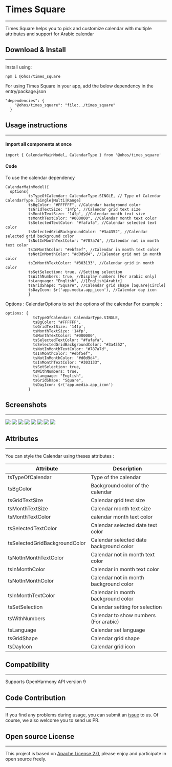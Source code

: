 # Times Square
****
Times Square helps you to pick and customize calendar with multiple attributes and support for Arabic calendar 
## Download & Install
****
Install using: 
```
npm i @ohos/times_square
```
For using Times Square in your app, add the below dependency in the entry/package.json  
```
"dependencies": {
    "@ohos/times_square": "file:../times_square"
  }
```

## Usage instructions
****
#### Import all components at once
```
import { CalendarMainModel, CalendarType } from '@ohos/times_square'
```

#### Code
To use the calendar dependency
```
CalendarMainModel({
  options{
          tsTypeOfCalendar: CalendarType.SINGLE, // Type of Calendar CalendarType.[Single|Multi|Range]
          tsBgColor: "#FFFFFF", //Calendar background color
          tsGridTextSize: '14fp', //Calendar grid text size
          tsMonthTextSize: '14fp', //Calendar month text size
          tsMonthTextColor: "#000000", //Calendar month text color
          tsSelectedTextColor: "#fafafa", //Calendar selected text color
          tsSelectedGridBackgroundColor: "#3a4352", //Calendar selected grid background color
          tsNotInMonthTextColor: "#787a7d", //Calendar not in month text color
          tsInMonthColor: "#ebf5ef", //Calendar in month text color
          tsNotInMonthColor: "#d0d9d4", //Calendar grid not in month color
          tsInMonthTextColor: "#303133", //Calendar grid in month color
          tsSetSelection: true, //Setting selection
          tsWithNumbers: true, //Display numbers [For arabic only]
          tsLanguage: "English", //[English|Arabic]
          tsGridShape: "Square", //Calendar grid shape [Square|Circle]
          tsDayIcon: $r('app.media.app_icon'), //Calendar day icon
          }
```
Options : CalendarOptions to set the options of the calendar
For example : 
```
options: {
            tsTypeOfCalendar: CalendarType.SINGLE,
            tsBgColor: "#FFFFFF",
            tsGridTextSize: '14fp',
            tsMonthTextSize: '14fp',
            tsMonthTextColor: "#000000",
            tsSelectedTextColor: "#fafafa",
            tsSelectedGridBackgroundColor: "#3a4352",
            tsNotInMonthTextColor: "#787a7d",
            tsInMonthColor: "#ebf5ef",
            tsNotInMonthColor: "#d0d9d4",
            tsInMonthTextColor: "#303133",
            tsSetSelection: true,
            tsWithNumbers: true,
            tsLanguage: "English",
            tsGridShape: "Square",
            tsDayIcon: $r('app.media.app_icon')
          }
```
## Screenshots
****
![](./Images/Single.png)
![](./Images/Multi.png)
![](./Images/Range.png)
![](./Images/Dialog.png)
![](./Images/Customized.png)
![](./Images/Arabic.png)
![](./Images/ArabicWithDigits.png)
![](./Images/CustomView.png)
## Attributes
****
You can style the Calendar  using theses attributes :

| Attribute | Description |
| -------- | ----------- |
|tsTypeOfCalendar|Type of the calendar|
|tsBgColor|Background color of the calendar|
|tsGridTextSize|Calendar grid text size|
|tsMonthTextSize|Calendar month text size|
|tsMonthTextColor|calendar month text color|
|tsSelectedTextColor|Calendar selected date text color|
|tsSelectedGridBackgroundColor|Calendar selected date background color|
|tsNotInMonthTextColor|Calendar not in month text color|
|tsInMonthColor|Calendar in month text color|
|tsNotInMonthColor|Calendar not in month background color|
|tsInMonthTextColor|Calendar in month background color|
|tsSetSelection|Calendar setting for selection|
|tsWithNumbers|Calendar to show numbers (For arabic)|
|tsLanguage|Calendar set language|
|tsGridShape|Calendar grid shape|
|tsDayIcon|Calendar grid icon|

## Compatibility
****
Supports OpenHarmony API version 9
## Code Contribution
****
If you find any problems during usage, you can submit an [issue](https://github.com/satvikshubham/BusinessHoursPicker/issues/new/choose) to us. Of course, we also welcome you to send us PR.
## Open source License
****
This project is based on [Apache License 2.0](./LICENSE), please enjoy and participate in open source freely.
